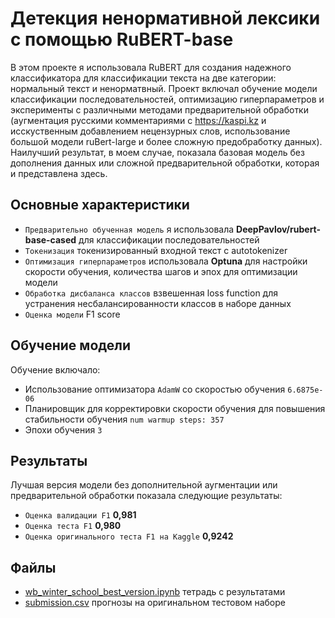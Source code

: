 # Детекция ненормативной лексики с помощью RuBERT-base

В этом проекте я использовала RuBERT для создания надежного классификатора для классификации текста на две категории: нормальный текст и ненорматвный. Проект включал обучение модели классификации последовательностей, оптимизацию гиперпараметров и эксперименты с различными методами предварительной обработки (аугментация русскими комментариями с https://kaspi.kz и исскуственным добавлением нецензурных слов, использование большой модели ruBert-large и более сложную предобработку данных). Наилучший результат, в моем случае, показала базовая модель без дополнения данных или сложной предварительной обработки, которая и представлена здесь.

## Основные характеристики

- `Предварительно обученная модель` я использовала **DeepPavlov/rubert-base-cased** для классификации последовательностей
-  `Токенизация` токенизированный входной текст c autotokenizer
- `Оптимизация гиперпараметров` использовала **Optuna** для настройки скорости обучения, количества шагов и эпох для оптимизации модели
- `Обработка дисбаланса классов` взвешенная loss function  для устранения несбалансированности классов в наборе данных
- `Оценка модели` F1 score

## Обучение модели

Обучение включало:

- Использование оптимизатора `AdamW` со скоростью обучения `6.6875e-06` 
- Планировщик для корректировки скорости обучения для повышения стабильности обучения `num warmup steps: 357`
- Эпохи обучения `3`

## Результаты

Лучшая версия модели без дополнительной аугментации или предварительной обработки показала следующие результаты:

- `Оценка валидации F1` **0,981**
- `Оценка теста F1` **0,980**
- `Оценка оригинального теста F1 на Kaggle` **0,9242**

## Файлы 

- [wb_winter_school_best_version.ipynb](/wb_winter_school_best_version.ipynb) тетрадь с результатами 
- [submission.csv](/submission.csv) прогнозы на оригинальном тестовом наборе

